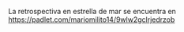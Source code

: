  La retrospectiva en estrella de mar se encuentra en https://padlet.com/mariomilito14/9wlw2gclrjedrzob